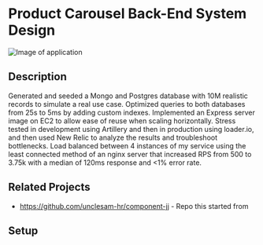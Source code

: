 # Product Carousel Back-End System Design

![Image of application](https://i.imgur.com/tHZjtfQ.png)


## Description

Generated and seeded a Mongo and Postgres database with 10M realistic records to simulate a real use case.
Optimized queries to both databases from 25s to 5ms by adding custom indexes.
Implemented an Express server image on EC2 to allow ease of reuse when scaling horizontally.
Stress tested in development using Artillery and then in production using loader.io, and then used New Relic to analyze the results and troubleshoot bottlenecks.
Load balanced between 4 instances of my service using the least connected method of an nginx server
that increased RPS from 500 to 3.75k with a median of 120ms response and <1% error rate.


## Related Projects

  - https://github.com/unclesam-hr/component-jj - Repo this started from

## Setup
